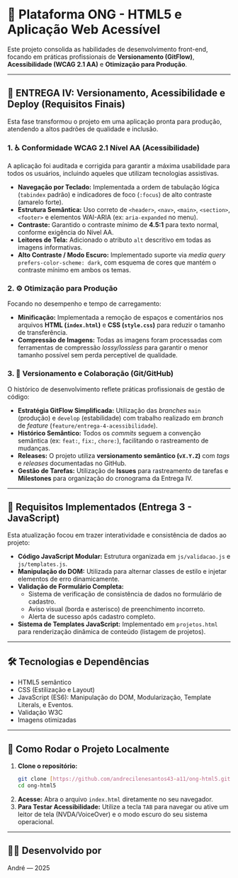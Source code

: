 # 🌟 Plataforma ONG - HTML5 e Aplicação Web Acessível

Este projeto consolida as habilidades de desenvolvimento front-end, focando em práticas profissionais de **Versionamento (GitFlow)**, **Acessibilidade (WCAG 2.1 AA)** e **Otimização para Produção**.

---

## 🎯 ENTREGA IV: Versionamento, Acessibilidade e Deploy (Requisitos Finais)

Esta fase transformou o projeto em uma aplicação pronta para produção, atendendo a altos padrões de qualidade e inclusão.

### 1. ♿ Conformidade WCAG 2.1 Nível AA (Acessibilidade)

A aplicação foi auditada e corrigida para garantir a máxima usabilidade para todos os usuários, incluindo aqueles que utilizam tecnologias assistivas.

* **Navegação por Teclado:** Implementada a ordem de tabulação lógica (`tabindex` padrão) e indicadores de foco (`:focus`) de alto contraste (amarelo forte).
* **Estrutura Semântica:** Uso correto de `<header>`, `<nav>`, `<main>`, `<section>`, `<footer>` e elementos WAI-ARIA (ex: `aria-expanded` no menu).
* **Contraste:** Garantido o contraste mínimo de **4.5:1** para texto normal, conforme exigência do Nível AA.
* **Leitores de Tela:** Adicionado o atributo `alt` descritivo em todas as imagens informativas.
* **Alto Contraste / Modo Escuro:** Implementado suporte via *media query* `prefers-color-scheme: dark`, com esquema de cores que mantém o contraste mínimo em ambos os temas.

### 2. ⚙️ Otimização para Produção

Focando no desempenho e tempo de carregamento:

* **Minificação:** Implementada a remoção de espaços e comentários nos arquivos **HTML (`index.html`)** e **CSS (`style.css`)** para reduzir o tamanho de transferência.
* **Compressão de Imagens:** Todas as imagens foram processadas com ferramentas de compressão *lossy/lossless* para garantir o menor tamanho possível sem perda perceptível de qualidade.

### 3. 🐙 Versionamento e Colaboração (Git/GitHub)

O histórico de desenvolvimento reflete práticas profissionais de gestão de código:

* **Estratégia GitFlow Simplificada:** Utilização das *branches* `main` (produção) e `develop` (estabilidade) com trabalho realizado em *branch* de *feature* (`feature/entrega-4-acessibilidade`).
* **Histórico Semântico:** Todos os *commits* seguem a convenção semântica (ex: `feat:`, `fix:`, `chore:`), facilitando o rastreamento de mudanças.
* **Releases:** O projeto utiliza **versionamento semântico (`vX.Y.Z`)** com *tags* e *releases* documentadas no GitHub.
* **Gestão de Tarefas:** Utilização de **Issues** para rastreamento de tarefas e **Milestones** para organização do cronograma da Entrega IV.

---

## 🎯 Requisitos Implementados (Entrega 3 - JavaScript)

Esta atualização focou em trazer interatividade e consistência de dados ao projeto:

* **Código JavaScript Modular:** Estrutura organizada em `js/validacao.js` e `js/templates.js`.
* **Manipulação do DOM:** Utilizada para alternar classes de estilo e injetar elementos de erro dinamicamente.
* **Validação de Formulário Completa:**
    * Sistema de verificação de consistência de dados no formulário de cadastro.
    * Aviso visual (borda e asterisco) de preenchimento incorreto.
    * Alerta de sucesso após cadastro completo.
* **Sistema de Templates JavaScript:** Implementado em `projetos.html` para renderização dinâmica de conteúdo (listagem de projetos).

---

## 🛠️ Tecnologias e Dependências

* HTML5 semântico
* CSS (Estilização e Layout)
* JavaScript (ES6): Manipulação do DOM, Modularização, Template Literals, e Eventos.
* Validação W3C
* Imagens otimizadas

---

## 🚀 Como Rodar o Projeto Localmente

1.  **Clone o repositório:**
    ```bash
    git clone [https://github.com/andrecilenesantos43-a11/ong-html5.git](https://github.com/andrecilenesantos43-a11/ong-html5.git)
    cd ong-html5
    ```
2.  **Acesse:** Abra o arquivo `index.html` diretamente no seu navegador.
3.  **Para Testar Acessibilidade:** Utilize a tecla `TAB` para navegar ou ative um leitor de tela (NVDA/VoiceOver) e o modo escuro do seu sistema operacional.

---

## 🧑‍💻 Desenvolvido por

André — 2025